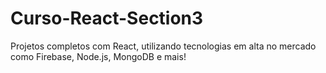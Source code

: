 # Curso-React-Section3
 Projetos completos com React, utilizando tecnologias em alta no mercado como Firebase, Node.js, MongoDB e mais!
